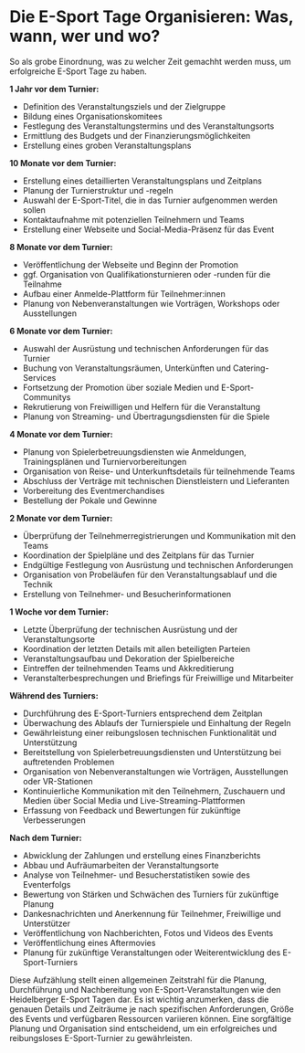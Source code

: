# Die E-Sport Tage Organisieren: Was, wann, wer und wo?
So als grobe Einordnung, was zu welcher Zeit gemachht werden muss, um erfolgreiche E-Sport Tage zu haben.

**1 Jahr vor dem Turnier:**
- Definition des Veranstaltungsziels und der Zielgruppe
- Bildung eines Organisationskomitees
- Festlegung des Veranstaltungstermins und des Veranstaltungsorts
- Ermittlung des Budgets und der Finanzierungsmöglichkeiten
- Erstellung eines groben Veranstaltungsplans

**10 Monate vor dem Turnier:**
- Erstellung eines detaillierten Veranstaltungsplans und Zeitplans
- Planung der Turnierstruktur und -regeln
- Auswahl der E-Sport-Titel, die in das Turnier aufgenommen werden sollen
- Kontaktaufnahme mit potenziellen Teilnehmern und Teams
- Erstellung einer Webseite und Social-Media-Präsenz für das Event

**8 Monate vor dem Turnier:**
- Veröffentlichung der Webseite und Beginn der Promotion
- ggf. Organisation von Qualifikationsturnieren oder -runden für die Teilnahme
- Aufbau einer Anmelde-Plattform für Teilnehmer:innen
- Planung von Nebenveranstaltungen wie Vorträgen, Workshops oder Ausstellungen

**6 Monate vor dem Turnier:**
- Auswahl der Ausrüstung und technischen Anforderungen für das Turnier
- Buchung von Veranstaltungsräumen, Unterkünften und Catering-Services
- Fortsetzung der Promotion über soziale Medien und E-Sport-Communitys
- Rekrutierung von Freiwilligen und Helfern für die Veranstaltung
- Planung von Streaming- und Übertragungsdiensten für die Spiele

**4 Monate vor dem Turnier:**
- Planung von Spielerbetreuungsdiensten wie Anmeldungen, Trainingsplänen und Turniervorbereitungen
- Organisation von Reise- und Unterkunftsdetails für teilnehmende Teams
- Abschluss der Verträge mit technischen Dienstleistern und Lieferanten
- Vorbereitung des Eventmerchandises
- Bestellung der Pokale und Gewinne

**2 Monate vor dem Turnier:**
- Überprüfung der Teilnehmerregistrierungen und Kommunikation mit den Teams
- Koordination der Spielpläne und des Zeitplans für das Turnier
- Endgültige Festlegung von Ausrüstung und technischen Anforderungen
- Organisation von Probeläufen für den Veranstaltungsablauf und die Technik
- Erstellung von Teilnehmer- und Besucherinformationen

**1 Woche vor dem Turnier:**
- Letzte Überprüfung der technischen Ausrüstung und der Veranstaltungsorte
- Koordination der letzten Details mit allen beteiligten Parteien
- Veranstaltungsaufbau und Dekoration der Spielbereiche
- Eintreffen der teilnehmenden Teams und Akkreditierung
- Veranstalterbesprechungen und Briefings für Freiwillige und Mitarbeiter

**Während des Turniers:**
- Durchführung des E-Sport-Turniers entsprechend dem Zeitplan
- Überwachung des Ablaufs der Turnierspiele und Einhaltung der Regeln
- Gewährleistung einer reibungslosen technischen Funktionalität und Unterstützung
- Bereitstellung von Spielerbetreuungsdiensten und Unterstützung bei auftretenden Problemen
- Organisation von Nebenveranstaltungen wie Vorträgen, Ausstellungen oder VR-Stationen
- Kontinuierliche Kommunikation mit den Teilnehmern, Zuschauern und Medien über Social Media und Live-Streaming-Plattformen
- Erfassung von Feedback und Bewertungen für zukünftige Verbesserungen

**Nach dem Turnier:**
- Abwicklung der Zahlungen und erstellung eines Finanzberichts
- Abbau und Aufräumarbeiten der Veranstaltungsorte
- Analyse von Teilnehmer- und Besucherstatistiken sowie des Eventerfolgs
- Bewertung von Stärken und Schwächen des Turniers für zukünftige Planung
- Dankesnachrichten und Anerkennung für Teilnehmer, Freiwillige und Unterstützer
- Veröffentlichung von Nachberichten, Fotos und Videos des Events
- Veröffentlichung eines Aftermovies
- Planung für zukünftige Veranstaltungen oder Weiterentwicklung des E-Sport-Turniers

Diese Aufzählung stellt einen allgemeinen Zeitstrahl für die Planung, Durchführung und Nachbereitung von E-Sport-Veranstaltungen wie den Heidelberger E-Sport Tagen dar. Es ist wichtig anzumerken, dass die genauen Details und Zeiträume je nach spezifischen Anforderungen, Größe des Events und verfügbaren Ressourcen variieren können. Eine sorgfältige Planung und Organisation sind entscheidend, um ein erfolgreiches und reibungsloses E-Sport-Turnier zu gewährleisten.